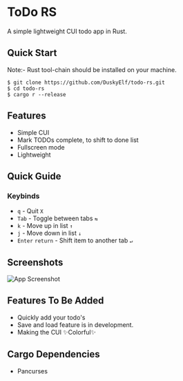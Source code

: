 # ToDo RS
A simple lightweight CUI todo app in Rust.

## Quick Start
Note:- Rust tool-chain should be installed on your machine.
```shell
$ git clone https://github.com/DuskyElf/todo-rs.git
$ cd todo-rs
$ cargo r --release
```

## Features
- Simple CUI
- Mark TODOs complete, to shift to done list
- Fullscreen mode
- Lightweight

## Quick Guide
### Keybinds
- `q` - Quit  `X`
- `Tab` - Toggle between tabs  `⇆ `
- `k` - Move up in list `↑` 
- `j` - Move down in list `↓ `
- `Enter` `return` - Shift item to another tab `↵ `

## Screenshots
![App Screenshot](https://user-images.githubusercontent.com/91879372/202838995-443fdb19-190b-424d-960c-4787ddce4bfa.png)

## Features To Be Added
- Quickly add your todo's
- Save and load feature is in development.
- Making the CUI  ✨Colorful✨

## Cargo Dependencies
- Pancurses
